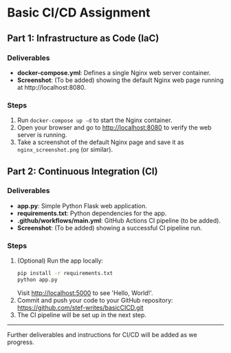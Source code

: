 # Basic CI/CD Assignment

## Part 1: Infrastructure as Code (IaC)

### Deliverables
- **docker-compose.yml**: Defines a single Nginx web server container.
- **Screenshot**: (To be added) showing the default Nginx web page running at http://localhost:8080.

### Steps
1. Run `docker-compose up -d` to start the Nginx container.
2. Open your browser and go to [http://localhost:8080](http://localhost:8080) to verify the web server is running.
3. Take a screenshot of the default Nginx page and save it as `nginx_screenshot.png` (or similar).

## Part 2: Continuous Integration (CI)

### Deliverables
- **app.py**: Simple Python Flask web application.
- **requirements.txt**: Python dependencies for the app.
- **.github/workflows/main.yml**: GitHub Actions CI pipeline (to be added).
- **Screenshot**: (To be added) showing a successful CI pipeline run.

### Steps
1. (Optional) Run the app locally:
   ```sh
   pip install -r requirements.txt
   python app.py
   ```
   Visit [http://localhost:5000](http://localhost:5000) to see 'Hello, World!'.
2. Commit and push your code to your GitHub repository: https://github.com/stef-writes/basicCICD.git
3. The CI pipeline will be set up in the next step.

---

Further deliverables and instructions for CI/CD will be added as we progress. 